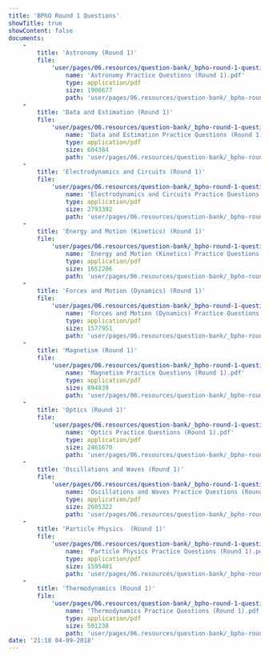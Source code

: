 ```yaml
---
title: 'BPhO Round 1 Questions'
showTitle: true
showContent: false
documents:
    -
        title: 'Astronomy (Round 1)'
        file:
            'user/pages/06.resources/question-bank/_bpho-round-1-questions/Astronomy Practice Questions (Round 1).pdf':
                name: 'Astronomy Practice Questions (Round 1).pdf'
                type: application/pdf
                size: 1906677
                path: 'user/pages/06.resources/question-bank/_bpho-round-1-questions/Astronomy Practice Questions (Round 1).pdf'
    -
        title: 'Data and Estimation (Round 1)'
        file:
            'user/pages/06.resources/question-bank/_bpho-round-1-questions/Data and Estimation Practice Questions (Round 1).pdf':
                name: 'Data and Estimation Practice Questions (Round 1).pdf'
                type: application/pdf
                size: 604384
                path: 'user/pages/06.resources/question-bank/_bpho-round-1-questions/Data and Estimation Practice Questions (Round 1).pdf'
    -
        title: 'Electrodynamics and Circuits (Round 1)'
        file:
            'user/pages/06.resources/question-bank/_bpho-round-1-questions/Electrodynamics and Circuits Practice Questions (Round 1).pdf':
                name: 'Electrodynamics and Circuits Practice Questions (Round 1).pdf'
                type: application/pdf
                size: 2793392
                path: 'user/pages/06.resources/question-bank/_bpho-round-1-questions/Electrodynamics and Circuits Practice Questions (Round 1).pdf'
    -
        title: 'Energy and Motion (Kinetics) (Round 1)'
        file:
            'user/pages/06.resources/question-bank/_bpho-round-1-questions/Energy and Motion (Kinetics) Practice Questions (Round 1).pdf':
                name: 'Energy and Motion (Kinetics) Practice Questions (Round 1).pdf'
                type: application/pdf
                size: 1652206
                path: 'user/pages/06.resources/question-bank/_bpho-round-1-questions/Energy and Motion (Kinetics) Practice Questions (Round 1).pdf'
    -
        title: 'Forces and Motion (Dynamics) (Round 1)'
        file:
            'user/pages/06.resources/question-bank/_bpho-round-1-questions/Forces and Motion (Dynamics) Practice Questions (Round 1).pdf':
                name: 'Forces and Motion (Dynamics) Practice Questions (Round 1).pdf'
                type: application/pdf
                size: 1577951
                path: 'user/pages/06.resources/question-bank/_bpho-round-1-questions/Forces and Motion (Dynamics) Practice Questions (Round 1).pdf'
    -
        title: 'Magnetism (Round 1)'
        file:
            'user/pages/06.resources/question-bank/_bpho-round-1-questions/Magnetism Practice Questions (Round 1).pdf':
                name: 'Magnetism Practice Questions (Round 1).pdf'
                type: application/pdf
                size: 894839
                path: 'user/pages/06.resources/question-bank/_bpho-round-1-questions/Magnetism Practice Questions (Round 1).pdf'
    -
        title: 'Optics (Round 1)'
        file:
            'user/pages/06.resources/question-bank/_bpho-round-1-questions/Optics Practice Questions (Round 1).pdf':
                name: 'Optics Practice Questions (Round 1).pdf'
                type: application/pdf
                size: 2461670
                path: 'user/pages/06.resources/question-bank/_bpho-round-1-questions/Optics Practice Questions (Round 1).pdf'
    -
        title: 'Oscillations and Waves (Round 1)'
        file:
            'user/pages/06.resources/question-bank/_bpho-round-1-questions/Oscillations and Waves Practice Questions (Round 1).pdf':
                name: 'Oscillations and Waves Practice Questions (Round 1).pdf'
                type: application/pdf
                size: 2605322
                path: 'user/pages/06.resources/question-bank/_bpho-round-1-questions/Oscillations and Waves Practice Questions (Round 1).pdf'
    -
        title: 'Particle Physics  (Round 1)'
        file:
            'user/pages/06.resources/question-bank/_bpho-round-1-questions/Particle Physics Practice Questions (Round 1).pdf':
                name: 'Particle Physics Practice Questions (Round 1).pdf'
                type: application/pdf
                size: 1595401
                path: 'user/pages/06.resources/question-bank/_bpho-round-1-questions/Particle Physics Practice Questions (Round 1).pdf'
    -
        title: 'Thermodynamics (Round 1)'
        file:
            'user/pages/06.resources/question-bank/_bpho-round-1-questions/Thermodynamics Practice Questions (Round 1).pdf':
                name: 'Thermodynamics Practice Questions (Round 1).pdf'
                type: application/pdf
                size: 501238
                path: 'user/pages/06.resources/question-bank/_bpho-round-1-questions/Thermodynamics Practice Questions (Round 1).pdf'
date: '21:18 04-09-2018'
---
```


